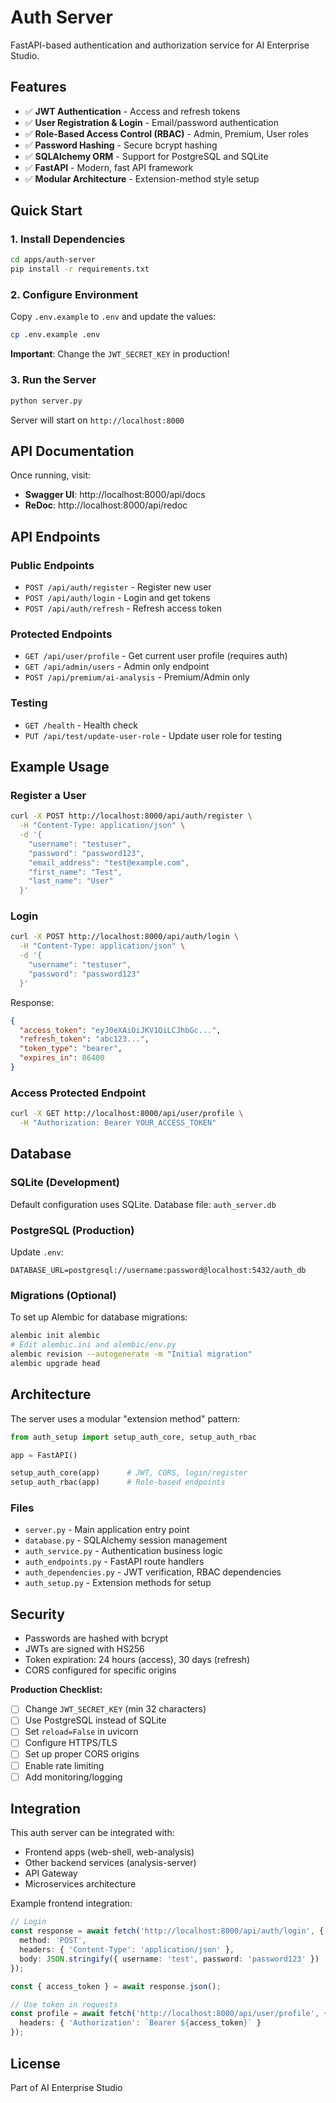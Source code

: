 # Auth Server

FastAPI-based authentication and authorization service for AI Enterprise Studio.

## Features

- ✅ **JWT Authentication** - Access and refresh tokens
- ✅ **User Registration & Login** - Email/password authentication
- ✅ **Role-Based Access Control (RBAC)** - Admin, Premium, User roles
- ✅ **Password Hashing** - Secure bcrypt hashing
- ✅ **SQLAlchemy ORM** - Support for PostgreSQL and SQLite
- ✅ **FastAPI** - Modern, fast API framework
- ✅ **Modular Architecture** - Extension-method style setup

## Quick Start

### 1. Install Dependencies

```bash
cd apps/auth-server
pip install -r requirements.txt
```

### 2. Configure Environment

Copy `.env.example` to `.env` and update the values:

```bash
cp .env.example .env
```

**Important**: Change the `JWT_SECRET_KEY` in production!

### 3. Run the Server

```bash
python server.py
```

Server will start on `http://localhost:8000`

## API Documentation

Once running, visit:
- **Swagger UI**: http://localhost:8000/api/docs
- **ReDoc**: http://localhost:8000/api/redoc

## API Endpoints

### Public Endpoints

- `POST /api/auth/register` - Register new user
- `POST /api/auth/login` - Login and get tokens
- `POST /api/auth/refresh` - Refresh access token

### Protected Endpoints

- `GET /api/user/profile` - Get current user profile (requires auth)
- `GET /api/admin/users` - Admin only endpoint
- `POST /api/premium/ai-analysis` - Premium/Admin only

### Testing

- `GET /health` - Health check
- `PUT /api/test/update-user-role` - Update user role for testing

## Example Usage

### Register a User

```bash
curl -X POST http://localhost:8000/api/auth/register \
  -H "Content-Type: application/json" \
  -d '{
    "username": "testuser",
    "password": "password123",
    "email_address": "test@example.com",
    "first_name": "Test",
    "last_name": "User"
  }'
```

### Login

```bash
curl -X POST http://localhost:8000/api/auth/login \
  -H "Content-Type: application/json" \
  -d '{
    "username": "testuser",
    "password": "password123"
  }'
```

Response:
```json
{
  "access_token": "eyJ0eXAiOiJKV1QiLCJhbGc...",
  "refresh_token": "abc123...",
  "token_type": "bearer",
  "expires_in": 86400
}
```

### Access Protected Endpoint

```bash
curl -X GET http://localhost:8000/api/user/profile \
  -H "Authorization: Bearer YOUR_ACCESS_TOKEN"
```

## Database

### SQLite (Development)

Default configuration uses SQLite. Database file: `auth_server.db`

### PostgreSQL (Production)

Update `.env`:

```env
DATABASE_URL=postgresql://username:password@localhost:5432/auth_db
```

### Migrations (Optional)

To set up Alembic for database migrations:

```bash
alembic init alembic
# Edit alembic.ini and alembic/env.py
alembic revision --autogenerate -m "Initial migration"
alembic upgrade head
```

## Architecture

The server uses a modular "extension method" pattern:

```python
from auth_setup import setup_auth_core, setup_auth_rbac

app = FastAPI()

setup_auth_core(app)      # JWT, CORS, login/register
setup_auth_rbac(app)      # Role-based endpoints
```

### Files

- `server.py` - Main application entry point
- `database.py` - SQLAlchemy session management
- `auth_service.py` - Authentication business logic
- `auth_endpoints.py` - FastAPI route handlers
- `auth_dependencies.py` - JWT verification, RBAC dependencies
- `auth_setup.py` - Extension methods for setup

## Security

- Passwords are hashed with bcrypt
- JWTs are signed with HS256
- Token expiration: 24 hours (access), 30 days (refresh)
- CORS configured for specific origins

**Production Checklist:**
- [ ] Change `JWT_SECRET_KEY` (min 32 characters)
- [ ] Use PostgreSQL instead of SQLite
- [ ] Set `reload=False` in uvicorn
- [ ] Configure HTTPS/TLS
- [ ] Set up proper CORS origins
- [ ] Enable rate limiting
- [ ] Add monitoring/logging

## Integration

This auth server can be integrated with:
- Frontend apps (web-shell, web-analysis)
- Other backend services (analysis-server)
- API Gateway
- Microservices architecture

Example frontend integration:

```typescript
// Login
const response = await fetch('http://localhost:8000/api/auth/login', {
  method: 'POST',
  headers: { 'Content-Type': 'application/json' },
  body: JSON.stringify({ username: 'test', password: 'password123' })
});

const { access_token } = await response.json();

// Use token in requests
const profile = await fetch('http://localhost:8000/api/user/profile', {
  headers: { 'Authorization': `Bearer ${access_token}` }
});
```

## License

Part of AI Enterprise Studio
